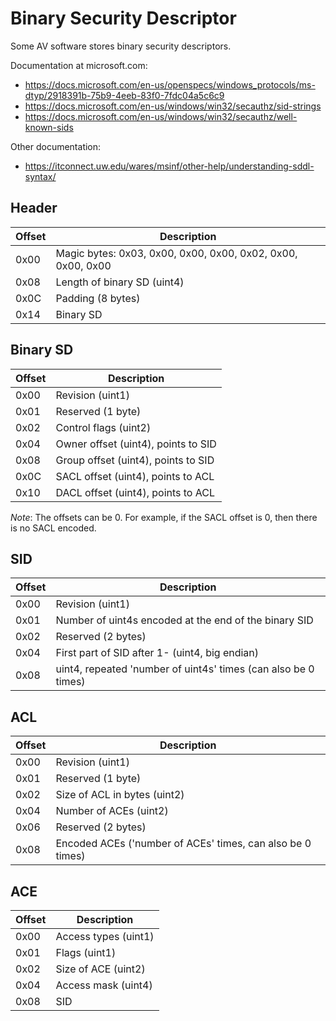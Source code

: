 # Binary Security Descriptor

Some AV software stores binary security descriptors.

Documentation at microsoft.com:

- https://docs.microsoft.com/en-us/openspecs/windows_protocols/ms-dtyp/2918391b-75b9-4eeb-83f0-7fdc04a5c6c9
- https://docs.microsoft.com/en-us/windows/win32/secauthz/sid-strings
- https://docs.microsoft.com/en-us/windows/win32/secauthz/well-known-sids

Other documentation:

- https://itconnect.uw.edu/wares/msinf/other-help/understanding-sddl-syntax/

## Header


| Offset  | Description                                                                                         |
|---------|-----------------------------------------------------------------------------------------------------|
| 0x00    | Magic bytes: 0x03, 0x00, 0x00, 0x00, 0x02, 0x00, 0x00, 0x00                                         |
| 0x08    | Length of binary SD (uint4)                                                                         |
| 0x0C    | Padding (8 bytes)                                                                                   |
| 0x14    | Binary SD                                                                                           |


## Binary SD

| Offset  | Description                                                                                         |
|---------|-----------------------------------------------------------------------------------------------------|
| 0x00    | Revision (uint1)                                                                                    |
| 0x01    | Reserved (1 byte)                                                                                   |
| 0x02    | Control flags (uint2)                                                                               |
| 0x04    | Owner offset (uint4), points to SID                                                                 |
| 0x08    | Group offset (uint4), points to SID                                                                 |
| 0x0C    | SACL offset (uint4), points to ACL                                                                  |
| 0x10    | DACL offset (uint4), points to ACL                                                                  |

*Note*: The offsets can be 0. For example, if the SACL offset is 0, then there is no SACL encoded.

## SID

| Offset  | Description                                                                                         |
|---------|-----------------------------------------------------------------------------------------------------|
| 0x00    | Revision (uint1)                                                                                    |
| 0x01    | Number of uint4s encoded at the end of the binary SID                                               |
| 0x02    | Reserved (2 bytes)                                                                                  |
| 0x04    | First part of SID after 1- (uint4, big endian)                                                      |
| 0x08    | uint4, repeated 'number of uint4s' times (can also be 0 times)                                      |

## ACL

| Offset  | Description                                                                                         |
|---------|-----------------------------------------------------------------------------------------------------|
| 0x00    | Revision (uint1)                                                                                    |
| 0x01    | Reserved (1 byte)                                                                                   |
| 0x02    | Size of ACL in bytes (uint2)                                                                        |
| 0x04    | Number of ACEs (uint2)                                                                              |
| 0x06    | Reserved (2 bytes)                                                                                  |
| 0x08    | Encoded ACEs ('number of ACEs' times, can also be 0 times)                                          |


## ACE

| Offset  | Description                                                                                         |
|---------|-----------------------------------------------------------------------------------------------------|
| 0x00    | Access types (uint1)                                                                                |
| 0x01    | Flags (uint1)                                                                                       |
| 0x02    | Size of ACE (uint2)                                                                                 |
| 0x04    | Access mask (uint4)                                                                                 |
| 0x08    | SID                                                                                                 |
